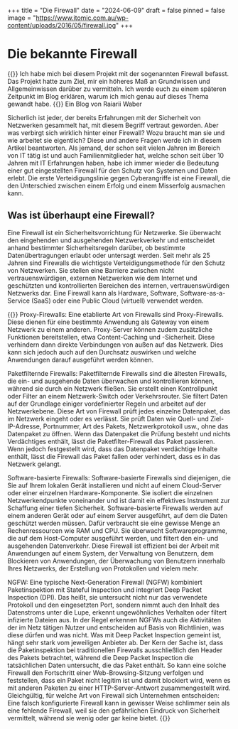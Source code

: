 +++
title = "Die Firewall"
date = "2024-06-09"
draft = false
pinned = false
image = "https://www.itomic.com.au/wp-content/uploads/2016/05/firewall.jpg"
+++
# Die bekannte Firewall

{{<lead>}}
Ich habe mich bei diesem Projekt mit der sogenannten Firewall befasst. Das Projekt hatte zum Ziel, mir ein höheres Maß an Grundwissen und Allgemeinwissen darüber zu vermitteln. Ich werde euch zu einem späteren Zeitpunkt im Blog erklären, warum ich mich genau auf dieses Thema gewandt habe.
{{<lead>}}
Ein Blog von Raiarii Waber

Sicherlich ist jeder, der bereits Erfahrungen mit der Sicherheit von Netzwerken gesammelt hat, mit diesem Begriff vertraut geworden. Aber was verbirgt sich wirklich hinter einer Firewall? Wozu braucht man sie und wie arbeitet sie eigentlich? Diese und andere Fragen werde ich in diesem Artikel beantworten.
Als jemand, der schon seit vielen Jahren im Bereich von IT tätig ist und auch Familienmitglieder hat, welche schon seit über 10 Jahren mit IT Erfahrungen haben, habe ich immer wieder die Bedeutung einer gut eingestellten Firewall für den Schutz von Systemen und Daten erlebt. Die erste Verteidigungslinie gegen Cyberangriffe ist eine Firewall, die den Unterschied zwischen einem Erfolg und einem Misserfolg ausmachen kann.

## Was ist überhaupt eine Firewall?

Eine Firewall ist ein Sicherheitsvorrichtung für Netzwerke. Sie überwacht den eingehenden und ausgehenden Netzwerkverkehr und entscheidet anhand bestimmter Sicherheitsregeln darüber, ob bestimmte Datenübertragungen erlaubt oder untersagt werden. Seit mehr als 25 Jahren sind Firewalls die wichtigste Verteidigungsmethode für den Schutz von Netzwerken. Sie stellen eine Barriere zwischen nicht vertrauenswürdigen, externen Netzwerken wie dem Internet und geschützten und kontrollierten Bereichen des internen, vertrauenswürdigen Netzwerks dar. Eine Firewall kann als Hardware, Software, Software-as-a-Service (SaaS) oder eine Public Cloud (virtuell) verwendet werden.

{{<box title="Arten vin Firewalls">}}
Proxy-Firewalls:
Eine etablierte Art von Firewalls sind Proxy-Firewalls. Diese dienen für eine bestimmte Anwendung als Gateway von einem Netzwerk zu einem anderen. Proxy-Server können zudem zusätzliche Funktionen bereitstellen, etwa Content-Caching und -Sicherheit. Diese verhindern dann direkte Verbindungen von außen auf das Netzwerk. Dies kann sich jedoch auch auf den Durchsatz auswirken und welche Anwendungen darauf ausgeführt werden können.

Paketfilternde Firewalls:
Paketfilternde Firewalls sind die ältesten Firewalls, die ein- und ausgehende Daten überwachen und kontrollieren können, während sie durch ein Netzwerk fließen. Sie erstellt einen Kontrollpunkt oder Filter an einem Netzwerk-Switch oder Verkehrsrouter. Sie filtert Daten auf der Grundlage einiger vordefinierter Regeln und arbeitet auf der Netzwerkebene. Diese Art von Firewall prüft jedes einzelne Datenpaket, das im Netzwerk eingeht oder es verlässt. Sie prüft Daten wie Quell- und Ziel-IP-Adresse, Portnummer, Art des Pakets, Netzwerkprotokoll usw., ohne das Datenpaket zu öffnen. Wenn das Datenpaket die Prüfung besteht und nichts Verdächtiges enthält, lässt die Paketfilter-Firewall das Paket passieren. Wenn jedoch festgestellt wird, dass das Datenpaket verdächtige Inhalte enthält, lässt die Firewall das Paket fallen oder verhindert, dass es in das Netzwerk gelangt.

Software-basierte Firewalls:
Software-basierte Firewalls sind diejenigen, die Sie auf Ihrem lokalen Gerät installieren und nicht auf einem Cloud-Server oder einer einzelnen Hardware-Komponente. Sie isoliert die einzelnen Netzwerkendpunkte voneinander und ist damit ein effektives Instrument zur Schaffung einer tiefen Sicherheit.
Software-basierte Firewalls werden auf einem anderen Gerät oder auf einem Server ausgeführt, auf dem die Daten geschützt werden müssen. Dafür verbraucht sie eine gewisse Menge an Rechenressourcen wie RAM und CPU. Sie überwacht Softwareprogramme, die auf dem Host-Computer ausgeführt werden, und filtert den ein- und ausgehenden Datenverkehr. Diese Firewall ist effizient bei der Arbeit mit Anwendungen auf einem System, der Verwaltung von Benutzern, dem Blockieren von Anwendungen, der Überwachung von Benutzern innerhalb Ihres Netzwerks, der Erstellung von Protokollen und vielem mehr.

NGFW:
Eine typische Next-Generation Firewall (NGFW) kombiniert Paketinspektion mit Stateful Inspection und integriert Deep Packet Inspection (DPI). Das heißt, sie untersucht nicht nur das verwendete Protokoll und den eingesetzten Port, sondern nimmt auch den Inhalt des Datenstroms unter die Lupe, erkennt ungewöhnliches Verhalten oder filtert infizierte Dateien aus. In der Regel erkennen NGFWs auch die Aktivitäten der im Netz tätigen Nutzer und entscheiden auf Basis von Richtlinien, was diese dürfen und was nicht.
Was mit Deep Packet Inspection gemeint ist, hängt sehr stark vom jeweiligen Anbieter ab. Der Kern der Sache ist, dass die Paketinspektion bei traditionellen Firewalls ausschließlich den Header des Pakets betrachtet, während die Deep Packet Inspection die tatsächlichen Daten untersucht, die das Paket enthält. So kann eine solche Firewall den Fortschritt einer Web-Browsing-Sitzung verfolgen und feststellen, dass ein Paket nicht legitim ist und damit blockiert wird, wenn es mit anderen Paketen zu einer HTTP-Server-Antwort zusammengestellt wird.
Gleichgültig, für welche Art von Firewall sich Unternehmen entscheiden: Eine falsch konfigurierte Firewall kann in gewisser Weise schlimmer sein als eine fehlende Firewall, weil sie den gefährlichen Eindruck von Sicherheit vermittelt, während sie wenig oder gar keine bietet.
{{</box>}}